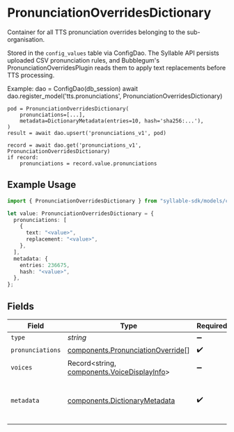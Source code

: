 # PronunciationOverridesDictionary

Container for all TTS pronunciation overrides belonging to the sub-organisation.

Stored in the `config_values` table via ConfigDao. The Syllable API persists uploaded CSV
pronunciation rules, and Bubblegum's PronunciationOverridesPlugin reads them to apply text
replacements before TTS processing.

Example:
    dao = ConfigDao(db_session)
    await dao.register_model('tts.pronunciations', PronunciationOverridesDictionary)

    pod = PronunciationOverridesDictionary(
        pronunciations=[...],
        metadata=DictionaryMetadata(entries=10, hash='sha256:...'),
    )
    result = await dao.upsert('pronunciations_v1', pod)

    record = await dao.get('pronunciations_v1', PronunciationOverridesDictionary)
    if record:
        pronunciations = record.value.pronunciations

## Example Usage

```typescript
import { PronunciationOverridesDictionary } from "syllable-sdk/models/components";

let value: PronunciationOverridesDictionary = {
  pronunciations: [
    {
      text: "<value>",
      replacement: "<value>",
    },
  ],
  metadata: {
    entries: 236675,
    hash: "<value>",
  },
};
```

## Fields

| Field                                                                                      | Type                                                                                       | Required                                                                                   | Description                                                                                |
| ------------------------------------------------------------------------------------------ | ------------------------------------------------------------------------------------------ | ------------------------------------------------------------------------------------------ | ------------------------------------------------------------------------------------------ |
| `type`                                                                                     | *string*                                                                                   | :heavy_minus_sign:                                                                         | N/A                                                                                        |
| `pronunciations`                                                                           | [components.PronunciationOverride](../../models/components/pronunciationoverride.md)[]     | :heavy_check_mark:                                                                         | N/A                                                                                        |
| `voices`                                                                                   | Record<string, [components.VoiceDisplayInfo](../../models/components/voicedisplayinfo.md)> | :heavy_minus_sign:                                                                         | N/A                                                                                        |
| `metadata`                                                                                 | [components.DictionaryMetadata](../../models/components/dictionarymetadata.md)             | :heavy_check_mark:                                                                         | Audit metadata associated with a dictionary.                                               |